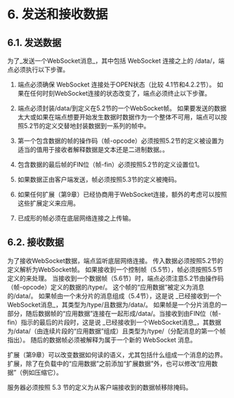 # 6. 发送和接收数据

## 6.1. 发送数据

为了\_发送一个WebSocket消息\_，其中包括 WebSocket 连接之上的 /data/，端点必须执行以下步骤。

1. 端点必须确保 WebSocket 连接处于OPEN状态（比较 4.1节和4.2.2节）。
如果在任何时刻WebSocket连接的状态改变了，端点必须终止以下步骤。

2. 端点必须封装/data/到定义在5.2节的一个WebSocket帧。
如果要发送的数据太大或如果在端点想要开始发生数据时数据作为一个整体不可用，端点可以按照5.2节的定义交替地封装数据到一系列的帧中。

3. 第一个包含数据的帧的操作码（帧-opcode）必须按照5.2节的定义被设置为适当的值用于接收者解释数据是文本还是二进制数据。。

4. 包含数据的最后帧的FIN位（帧-fin）必须按照5.2节的定义设置位1。

5. 如果数据正由客户端发送，帧必须按照5.3节的定义被掩码。

6. 如果任何扩展（第9章）已经协商用于WebSocket连接，额外的考虑可以按照这些扩展定义来应用。

7. 已成形的帧必须在底层网络连接之上传输。

## 6.2. 接收数据

为了接收WebSocket数据，端点监听底层网络连接。
传入数据必须按照5.2节的定义解析为WebSocket帧。
如果接收到一个控制帧（5.5节），帧必须按照5.5节定义的来处理。
当接收到一个数据帧（5.6节）时，端点必须注意5.2节由操作码（帧-opcode）定义的数据的/type/。
这个帧的“应用数据”被定义为消息的/data/。
如果帧由一个未分片的消息组成（5.4节），这是说 \_已经接收到一个WebSocket消息\_，其类型为/type/且数据为/data/。
如果帧是一个分片消息的一部分，随后数据帧的“应用数据”连接在一起形成/data/。当接收到由FIN位（帧-fin）指示的最后的片段时，这是说 \_已经接收到一个WebSocket消息\_，其数据为/data/（由连续片段的“应用数据”组成）且类型为/type/（分配消息的第一个帧指出）。
随后的数据帧必须被解释为属于一个新的 WebSocket 消息。

扩展（第9章）可以改变数据如何读的语义，尤其包括什么组成一个消息的边界。
扩展，除了在负载中的“应用数据”之前添加“扩展数据”外，也可以修改“应用数据”（例如压缩它）。

服务器必须按照 5.3 节的定义为从客户端接收到的数据帧移除掩码。

